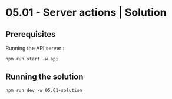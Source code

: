 # 05.01 - Server actions | Solution

## Prerequisites

Running the API server :

```
npm run start -w api
```

## Running the solution

```
npm run dev -w 05.01-solution
```
